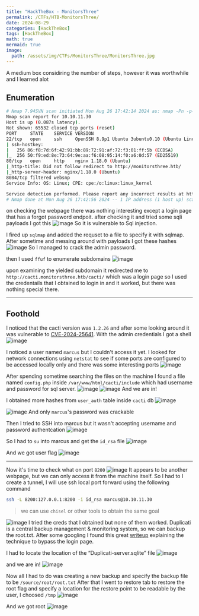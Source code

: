 ```yaml
---
title: "HackTheBox - MonitorsThree"
permalink: /CTFs/HTB-MonitorsThree/
date: 2024-08-29
categories: [HackTheBox]
tags: [HackTheBox]
math: true
mermaid: true
image:
  path: /assets/img/CTFs/MonitorsThree/MonitorsThree.jpg
---
```


A medium box considiring the number of steps, however it was worthwhile and I learned alot

## Enumeration


``` bash
# Nmap 7.94SVN scan initiated Mon Aug 26 17:42:14 2024 as: nmap -Pn -p- --min-rate 2000 -sC -sV -oN nmap-scan.txt 10.10.11.30
Nmap scan report for 10.10.11.30
Host is up (0.087s latency).
Not shown: 65532 closed tcp ports (reset)
PORT     STATE    SERVICE VERSION
22/tcp   open     ssh     OpenSSH 8.9p1 Ubuntu 3ubuntu0.10 (Ubuntu Linux; protocol 2.0)
| ssh-hostkey: 
|   256 86:f8:7d:6f:42:91:bb:89:72:91:af:72:f3:01:ff:5b (ECDSA)
|_  256 50:f9:ed:8e:73:64:9e:aa:f6:08:95:14:f0:a6:0d:57 (ED25519)
80/tcp   open     http    nginx 1.18.0 (Ubuntu)
|_http-title: Did not follow redirect to http://monitorsthree.htb/
|_http-server-header: nginx/1.18.0 (Ubuntu)
8084/tcp filtered websnp
Service Info: OS: Linux; CPE: cpe:/o:linux:linux_kernel

Service detection performed. Please report any incorrect results at https://nmap.org/submit/ .
# Nmap done at Mon Aug 26 17:42:56 2024 -- 1 IP address (1 host up) scanned in 41.54 seconds
```

on checking the webpage there was nothing interesting except a login page that has a forgot password endpoit. after checking it and tried some sqli payloads I got this
![image](/assets/img/CTFs/MonitorsThree/forget_pass_sqli.png)
So it is vulnerable to Sql injection.

I fired up `sqlmap` and added the requset to a file to specify it with sqlmap. After sometime and messing around with payloads I got these hashes
![image](/assets/img/CTFs/MonitorsThree/sqlmap.png)
So I managed to crack the admin password.

then I used `ffuf` to enumerate subdomains
![image](/assets/img/CTFs/MonitorsThree/ffuf.png)

upon examining the yielded subdomain it redirected me to `http://cacti.monitorsthree.htb/cacti/` which was a login page so I used the credentails that I obtained to login in and it worked, but there was nothing special there.

---

## Foothold
I noticed that the cacti version was `1.2.26` and after some looking around it was vulnerable to [CVE-2024-25641](https://github.com/5ma1l/CVE-2024-25641).
With the admin credentials I got a shell
![image](/assets/img/CTFs/MonitorsThree/shell1.png)

I noticed a user named `marcus` but I couldn't access it yet.
I looked for network connections using `netstat` to see if some ports are configured to be accessed locally only and there was some interesting ports
![image](/assets/img/CTFs/MonitorsThree/netstat.png)

After spending sometime searching the files on the machine I found a file named `config.php` inside `/var/www/html/cacti/include` which had username and password for sql server.
![image](/assets/img/CTFs/MonitorsThree/config.png)
![image](/assets/img/CTFs/MonitorsThree/sql1.png)
And we are in!

I obtained more hashes from `user_auth` table inside `cacti` db
![image](/assets/img/CTFs/MonitorsThree/sql2.png)

![image](/assets/img/CTFs/MonitorsThree/marcus.png)
And only `marcus`'s password was crackable

Then I tried to SSH into marcus but it wasn't accepting username and password authentcation 
![image](/assets/img/CTFs/MonitorsThree/ssh1.png)

So I had to `su` into marcus and get the `id_rsa` file
![image](/assets/img/CTFs/MonitorsThree/id_rsa.png)

And we got user flag
![image](/assets/img/CTFs/MonitorsThree/user.png)

---
Now it's time to check what on port `8200`
![image](/assets/img/CTFs/MonitorsThree/8200.png)
It appears to be another webpage, but we can only access it from the machine itself. So I had to I create a tunnel, I will use ssh local port forward using the following command
``` bash
ssh -L 8200:127.0.0.1:8200 -i id_rsa marcus@10.10.11.30
```
> we can use `chisel` or other tools to obtain the same goal

    
![image](/assets/img/CTFs/MonitorsThree/8200_rendered.png)
I tried the creds that I obtained but none of them worked.
Duplicati is a central backup management & monitoring system, so we can backup the root.txt. After some googling I found this great [writeup](https://medium.com/@STarXT/duplicati-bypassing-login-authentication-with-server-passphrase-024d6991e9ee) explaining the technique to bypass the login page.

I had to locate the location of the “Duplicati-server.sqlite” file
![image](/assets/img/CTFs/MonitorsThree/duplicati_loc.png)

and we are in!
![image](/assets/img/CTFs/MonitorsThree/duplicati_home.png)

Now all I had to do was creating a new backup and specify the backup file to be `/source/root/root.txt`
After that I went to restore tab to restore the root flag and specify a location for the restore point to be readable by the user, I choosed `/tmp`
![image](/assets/img/CTFs/MonitorsThree/restore.png)

And we got root
![image](/assets/img/CTFs/MonitorsThree/rooted.png)